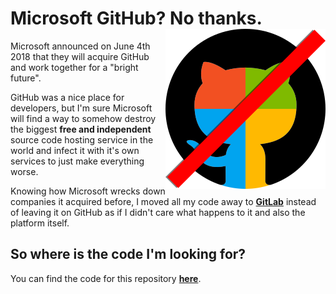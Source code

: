# Microsoft GitHub? No thanks. <img src="NotHub.png" align="right" />

Microsoft announced on June 4th 2018 that they will acquire GitHub and
work together for a "bright future".

GitHub was a nice place for developers, but I'm sure Microsoft will find
a way to somehow destroy the biggest **free and independent** source
code hosting service in the world and infect it with it's own services
to just make everything worse.

Knowing how Microsoft wrecks down companies it acquired before, I moved
all my code away to [**GitLab**](https://gitlab.com/) instead of leaving
it on GitHub as if I didn't care what happens to it and also the
platform itself.

## So where is the code I'm looking for?
You can find the code for this repository
[**here**](https://gitlab.com/metaa/SA-MP-filterscript-NewYearCounter).
